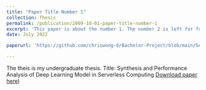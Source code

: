 ```yaml
---
title: "Paper Title Number 1"
collection: Thesis
permalink: /publication/2009-10-01-paper-title-number-1
excerpt: 'This paper is about the number 1. The number 2 is left for future work.'
date: July 2022

paperurl: 'https://github.com/chriswong-6/Bachelor-Project/blob/main/ServerlessComputing_WangHaocheng.pdf'

---
```

The theis is my undergraduate thesis. Title: Synthesis and Performance Analysis of Deep Learning Model in Serverless Computing
[Download paper here](https://github.com/chriswong-6/Bachelor-Project/blob/main/ServerlessComputing_WangHaocheng.pdf))

